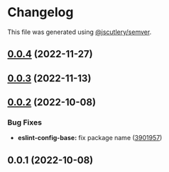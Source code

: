 # Changelog

This file was generated using [@jscutlery/semver](https://github.com/jscutlery/semver).

## [0.0.4](https://github.com/robinpellegrims/pellegrims/compare/eslint-config-base-0.0.3...eslint-config-base-0.0.4) (2022-11-27)

## [0.0.3](https://github.com/robinpellegrims/pellegrims/compare/eslint-config-base-0.0.2...eslint-config-base-0.0.3) (2022-11-13)

## [0.0.2](https://github.com/robinpellegrims/pellegrims/compare/eslint-config-base-0.0.1...eslint-config-base-0.0.2) (2022-10-08)

### Bug Fixes

- **eslint-config-base:** fix package name ([3901957](https://github.com/robinpellegrims/pellegrims/commit/3901957855000c22eceba76e389a2722d74e29b6))

## 0.0.1 (2022-10-08)
